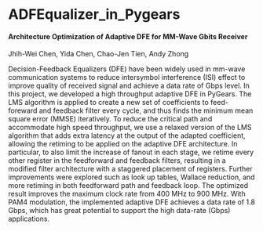 # ADFEqualizer_in_Pygears
#### Architecture Optimization of Adaptive DFE for MM-Wave Gbits Receiver
Jhih-Wei Chen, Yida Chen, Chao-Jen Tien, Andy Zhong

Decision-Feedback Equalizers (DFE) have been widely used in mm-wave communication systems to reduce intersymbol interference (ISI) effect to improve quality of received signal and achieve a data rate of Gbps level. In this project, we developed a high throughput adaptive DFE in PyGears. The LMS algorithm is applied to create a new set of coefficients to feed-foreward and feedback filter every cycle, and thus finds the minimum mean square error (MMSE) iteratively. To reduce the critical path and accommodate high speed throughput, we use a relaxed version of the LMS algorithm that adds extra latency at the output of the adapted coefficient, allowing the retiming to be applied on the adaptive DFE architecture. In particular, to also limit the increase of fanout in each stage, we retime every other register in the feedforward and feedback filters, resulting in a modified filter architecture with a staggered placement of registers. Further improvements were explored such as look up tables, Wallace reduction, and more retiming in both feedforward path and feedback loop. The optimized result improves the maximum clock rate from 400 MHz to 900 MHz. With PAM4 modulation, the implemented adaptive DFE achieves a data rate of 1.8 Gbps, which has great potential to support the high data-rate (Gbps) applications.

